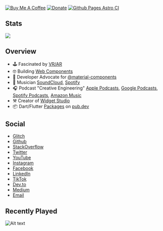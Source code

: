 [![Buy Me A Coffee](https://img.shields.io/badge/Donate-Buy%20Me%20A%20Coffee-yellow.svg)](https://www.buymeacoffee.com/rodydavis)
[![Donate](https://img.shields.io/badge/Donate-PayPal-green.svg)](https://www.paypal.com/cgi-bin/webscr?cmd=_s-xclick&hosted_button_id=WSH3GVC49GNNJ)
[![Github Pages Astro CI](https://github.com/rodydavis/rodydavis/actions/workflows/main.yml/badge.svg)](https://github.com/rodydavis/rodydavis/actions/workflows/main.yml)

## Stats

![](https://github-readme-stats.vercel.app/api?username=rodydavis&count_private=true&theme=default&show_icons=true)

## Overview

- 🕹 Fascinated by [VR/AR](https://aframe.io/)
- 🤓 Building [Web Components](https://developer.mozilla.org/en-US/docs/Web/Web_Components)
- 🥳 Developer Advocate for [@material-components](https://github.com/material-components)
- 🎹 Musician [SoundCloud](https://soundcloud.com/theonlysounddr), [Spotify](https://open.spotify.com/artist/5HBkYdhRZn1aOq40T2A7Eg)
- 🎧 Podcast "Creative Engineering" [Apple Podcasts](https://podcasts.apple.com/us/podcast/creative-engineering/id1507852833), [Google Podcasts](https://podcasts.google.com/feed/aHR0cHM6Ly9yb2R5ZGF2aXMuZ2l0aHViLmlvL2NyZWF0aXZlX2VuZ2luZWVyaW5nL2ZlZWQueG1s?ved=2ahUKEwiw5anO0dLqAhU2lZ4KHR3FDtcQ4aUDegQIARAC&hl=en-GB), [Spotify Podcasts](https://open.spotify.com/show/3UTiK34aDOOSHFpGQ0RglN), [Amazon Music](https://music.amazon.com/podcasts/8884a5cb-a92a-4ba5-a3ef-906ac334386d/Creative-Engineering?ref=dm_wcp_pp_link_pr_s)
- ⚒️ Creator of [Widget Studio](https://widget.studio/)
- 📦 Dart/Flutter [Packages](https://pub.dev/publishers/rodydavis.com/packages) on [pub.dev](https://pub.dev)

## Social

- [Glitch](https://glitch.com/@rodydavis)
- [Github](https://github.com/rodydavis)
- [StackOverflow](https://stackoverflow.com/users/7303311/rody-davis)
- [Twitter](https://twitter.com/rodydavis)
- [YouTube](https://youtube.com/rodydavis)
- [Instagram](https://instagram.com/rodydavisjr)
- [Facebook](https://facebook.com/rodydavisjr)
- [LinkedIn](https://www.linkedin.com/in/rodydavis)
- [TikTok](https://tiktok.com/@rodydavisjr)
- [Dev.to](https://dev.to/rodydavis)
- [Medium](https://rodydavis.medium.com/)
- [Email](mailto:rody.davis.jr@gmail.com)

## Recently Played

![Alt text](https://spotify-recently-played-readme.vercel.app/api?user=1240938184)
